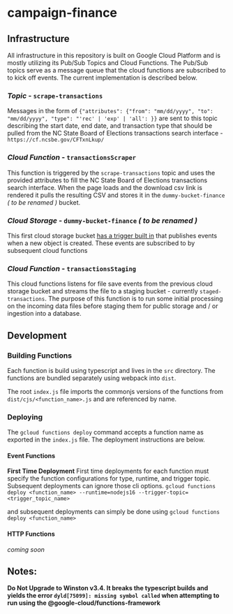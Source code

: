 # campaign-finance

## Infrastructure
All infrastructure in this repository is built on Google Cloud Platform and is mostly utilizing its Pub/Sub Topics and Cloud Functions. The Pub/Sub topics serve as a message queue that the cloud functions are subscribed to to kick off events. The current implementation is described below.

### _Topic_ - `scrape-transactions`
Messages in the form of `{"attributes": {"from": "mm/dd/yyyy", "to": "mm/dd/yyyy", "type": "'rec' | 'exp' | 'all': }}` are sent to this topic describing the start date, end date, and transaction type that should be pulled from the NC State Board of Elections transactions search interface - `https://cf.ncsbe.gov/CFTxnLkup/`

### _Cloud Function_ - `transactionsScraper`
This function is triggered by the `scrape-transactions` topic and uses the provided attributes to fill the NC State Board of Elections transactions search interface. When the page loads and the download csv link is rendered it pulls the resulting CSV and stores it in the `dummy-bucket-finance` _( to be renamed )_ bucket.

### _Cloud Storage_ - `dummy-bucket-finance` _( to be renamed )_
This first cloud storage bucket [has a trigger built in](https://cloud.google.com/functions/docs/calling/storage) that publishes events when a new object is created. These events are subscribed to by subsequent cloud functions

### _Cloud Function_ - `transactionsStaging`
This cloud functions listens for file save events from the previous cloud storage bucket and streams the file to a staging bucket - currently `staged-transactions`. The purpose of this function is to run some initial processing on the incoming data files before staging them for public storage and / or ingestion into a database.

## Development

### Building Functions
Each function is build using typescript and lives in the `src` directory. The functions are bundled separately using webpack into `dist`.

The root `index.js` file imports the commonjs versions of the functions from `dist/cjs/<function_name>.js` and are referenced by name.

### Deploying
The `gcloud functions deploy` command accepts a function name as exported in the `index.js` file. The deployment instructions are below.

#### Event Functions
**First Time Deployment**
First time deployments for each function must specify the function configurations for type, runtime, and trigger topic. Subsequent deployments can ignore those cli options.
`gcloud functions deploy <function_name> --runtime=nodejs16 --trigger-topic=<trigger_topic_name>`

and subsequent deployments can simply be done using
`gcloud functions deploy <function_name>`
#### HTTP Functions
_coming soon_

## Notes:
**Do Not Upgrade to Winston v3.4. It breaks the typescript builds and yields the error `dyld[75099]: missing symbol called` when attempting to run using the @google-cloud/functions-framework**
